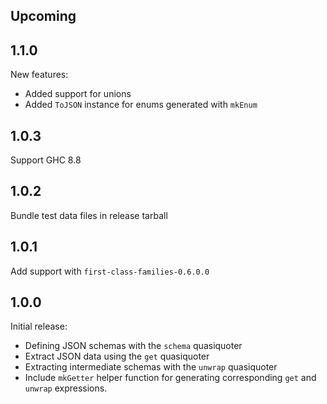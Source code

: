 ## Upcoming

## 1.1.0

New features:

* Added support for unions
* Added `ToJSON` instance for enums generated with `mkEnum`

## 1.0.3

Support GHC 8.8

## 1.0.2

Bundle test data files in release tarball

## 1.0.1

Add support with `first-class-families-0.6.0.0`

## 1.0.0

Initial release:

* Defining JSON schemas with the `schema` quasiquoter
* Extract JSON data using the `get` quasiquoter
* Extracting intermediate schemas with the `unwrap` quasiquoter
* Include `mkGetter` helper function for generating corresponding `get` and
  `unwrap` expressions.
